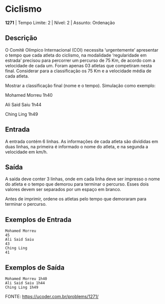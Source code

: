 # Ciclismo

**1271** | Tempo Limite: 2 | Nível: 2 | Assunto: Ordenação

Descrição
-
O Comitê Olímpico Internacional (COI) necessita ‘urgentemente’ apresentar o tempo que cada atleta do ciclismo, na modalidade ‘regularidade em estrada’ precisou para percorrer um percurso de 75 Km, de acordo com a velocidade de cada um. Foram apenas 03 atletas que competiram nesta final. Considerar para a classificação os 75 Km e a velocidade média de cada atleta.

Mostrar a classificação final (nome e o tempo). Simulação como exemplo:

Mohamed Morreu 1h40

Ali Said Saiu 1h44

Ching Ling 1h49

Entrada
-
A entrada contém 6 linhas. As informações de cada atleta são divididas em duas linhas, na primeira é informado o nome do atleta, e na segunda a velocidade em km/h.

Saída
-
A saída deve conter 3 linhas, onde em cada linha deve ser impresso o nome do atleta e o tempo que demorou para terminar o percurso. Esses dois valores devem ser separados por um espaço em branco.

Antes de imprimir, ordene os atletas pelo tempo que demoraram para terminar o percurso.

Exemplos de Entrada
-
```
Mohamed Morreu
45
Ali Said Saiu
43
Ching Ling
41
```

Exemplos de Saída
-
```
Mohamed Morreu 1h40
Ali Said Saiu 1h44
Ching Ling 1h49
```

FONTE: https://ucoder.com.br/problems/1271/